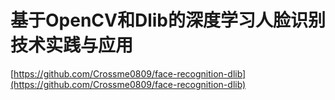 
# 基于OpenCV和Dlib的深度学习人脸识别技术实践与应用
[https://github.com/Crossme0809/face-recognition-dlib](https://github.com/Crossme0809/face-recognition-dlib)
